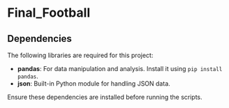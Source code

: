 # Final_Football

## Dependencies

The following libraries are required for this project:

- **pandas**: For data manipulation and analysis. Install it using `pip install pandas`.
- **json**: Built-in Python module for handling JSON data.

Ensure these dependencies are installed before running the scripts.